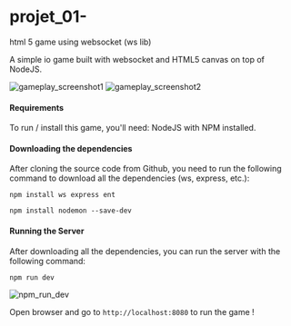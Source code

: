 # projet_01-
html 5 game using websocket (ws lib)

A simple io game built with websocket and HTML5 canvas on top of NodeJS.

![gameplay_screenshot1](http://image.noelshack.com/fichiers/2018/51/1/1545087481-screenshot-at-2018-12-17-23-46-58.png)
![gameplay_screenshot2](http://image.noelshack.com/fichiers/2018/51/1/1545087514-screenshot-at-2018-12-17-23-48-47.png)

#### Requirements
To run / install this game, you'll need:
NodeJS with NPM installed.

#### Downloading the dependencies
After cloning the source code from Github, you need to run the following command to download all the dependencies (ws, express, etc.):
```
npm install ws express ent
```

```
npm install nodemon --save-dev
```

#### Running the Server
After downloading all the dependencies, you can run the server with the following command:
```
npm run dev
```
![npm_run_dev](http://image.noelshack.com/fichiers/2018/51/2/1545147553-screenshot-2.png)

Open browser and go to `http://localhost:8080` to run the game !
